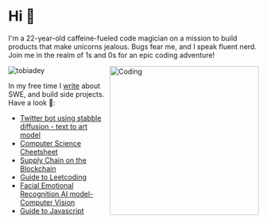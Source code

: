 <h1 align="left">Hi 👋</h1>
<p align="left">I'm a 22-year-old caffeine-fueled code magician on a mission to build products that make unicorns jealous. Bugs fear me, and I speak fluent nerd. Join me in the realm of 1s and 0s for an epic coding adventure!</p>
<img align="right" alt="Coding" width="300" src="https://drive.google.com/uc?export=view&id=10muz3P-fPgOrsp7Y5BK3m0a7YNmQ9O9J">
<p align="left"> <img src="https://komarev.com/ghpvc/?username=tobiadey&label=Profile%20views&color=0e75b6&style=flat" alt="tobiadey" /> </p>

<!-- - 🔭 I’m currently working on [an AI aggregator for Text to Art models](:🤫) -->

In my free time I [write](https://t.co/rwbmz9FkSW) about SWE, and build side projects. Have a look 👀:
- [Twitter bot using stabble diffusion - text to art model](https://github.com/tobiadey/text-to-art)
- [Computer Science Cheetsheet](https://educated-fireplace-b16.notion.site/Fundamentals-of-Computer-Science-52b7a2206f634c1cad4e5a995c0f9b69)
- [Supply Chain on the Blockchain](https://github.com/tobiadey/UnBolt)
- [Guide to Leetcoding](https://educated-fireplace-b16.notion.site/Guide-to-LeetCoding-cb32c9240fc74ef183be785c99ec3835)
- [Facial Emotional Recognition AI model- Computer Vision](https://github.com/tobiadey/Facial-Emotion-Recognition-FER-)
- [Guide to Javascript](https://educated-fireplace-b16.notion.site/Guide-to-Javascript-49a66cd72c03414e9e2bf73f812bf683)
